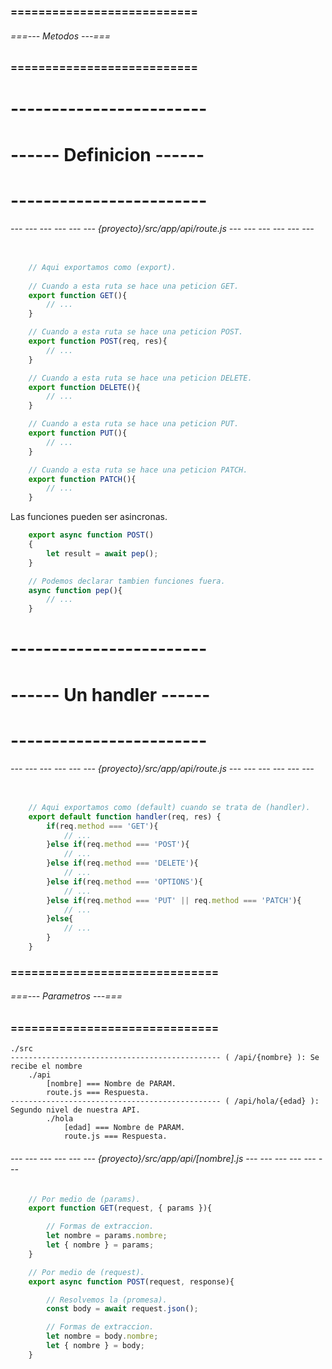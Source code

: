 ### =========================== ###
###### ===--- Metodos ---=== ######
### =========================== ###

# ------------------------ #
# ------ Definicion ------ #
# ------------------------ #

###### --- --- --- --- --- --- {proyecto}/src/app/api/route.js --- --- --- --- --- --- ######

<!-- Aqui definimos nuestras respuestas de cuerdo a la ruta. -->

```js

	// Aqui exportamos como (export).
	
	// Cuando a esta ruta se hace una peticion GET.
	export function GET(){
		// ...
	}

	// Cuando a esta ruta se hace una peticion POST.
	export function POST(req, res){
		// ...
	}

	// Cuando a esta ruta se hace una peticion DELETE.
	export function DELETE(){
		// ...
	}

	// Cuando a esta ruta se hace una peticion PUT.
	export function PUT(){
		// ...
	}

	// Cuando a esta ruta se hace una peticion PATCH.
	export function PATCH(){
		// ...
	}
```

Las funciones pueden ser asincronas.

```js
	export async function POST()
	{
		let result = await pep();
	}

	// Podemos declarar tambien funciones fuera.
	async function pep(){
		// ...
	}
```

# ------------------------ #
# ------ Un handler ------ #
# ------------------------ #

###### --- --- --- --- --- --- {proyecto}/src/app/api/route.js --- --- --- --- --- --- ######

<!-- Si quieres escuchar peticiones diferentes. -->

```js

	// Aqui exportamos como (default) cuando se trata de (handler).
	export default function handler(req, res) {
		if(req.method === 'GET'){
			// ...
		}else if(req.method === 'POST'){
			// ...
		}else if(req.method === 'DELETE'){
			// ...
		}else if(req.method === 'OPTIONS'){
			// ...
		}else if(req.method === 'PUT' || req.method === 'PATCH'){
			// ...
		}else{
			// ...
		}
	}

```

### ============================== ###
###### ===--- Parametros ---=== ######
### ============================== ###

<!-- Similar a las (paginas), el sistema de enrutamiento se declara mediante (archivos). -->

<!-- Para definir parametros en las rutas. -->

	./src
	----------------------------------------------- ( /api/{nombre} ): Se recibe el nombre
		./api
			[nombre] === Nombre de PARAM.
			route.js === Respuesta.
	----------------------------------------------- ( /api/hola/{edad} ): Segundo nivel de nuestra API.
			./hola
				[edad] === Nombre de PARAM.
				route.js === Respuesta.

<!-- En este ejemplo las rutas declaradas son:  -->
<!-- 
	--- /api
	--- /api/[nombre]
	--- /api/hola
	--- /api/hola/[edad]
-->

###### --- --- --- --- --- --- {proyecto}/src/app/api/[nombre].js --- --- --- --- --- --- ######

```js
	// Por medio de (params).
	export function GET(request, { params }){

		// Formas de extraccion.
		let nombre = params.nombre;
		let { nombre } = params;
	}
```

<!-- Utilizando POST. -->

```js
	// Por medio de (request).
	export async function POST(request, response){

		// Resolvemos la (promesa).
		const body = await request.json();

		// Formas de extraccion.
		let nombre = body.nombre;
		let { nombre } = body;
	}
```